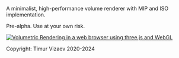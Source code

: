 A minimalist, high-performance volume renderer with MIP and ISO implementation.

Pre-alpha. Use at your own risk.

[![Volumetric Rendering in a web browser using three.js and WebGL](http://img.youtube.com/vi/rh7nWk1v4-8/0.jpg)](http://www.youtube.com/watch?v=rh7nWk1v4-8 "Volumetric Rendering in a web browser using three.js and WebGL")

Copyright: Timur Vizaev 2020-2024

